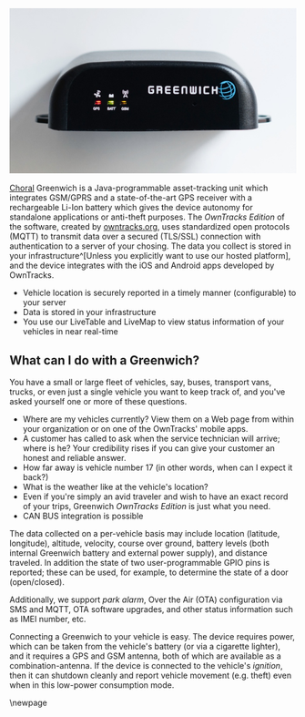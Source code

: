 ![Choral Greenwich](art/greenwich.jpg)

[Choral] Greenwich is a Java-programmable asset-tracking unit which
integrates GSM/GPRS and a state-of-the-art GPS receiver with a rechargeable
Li-Ion battery which gives the device autonomy for standalone applications or
anti-theft purposes. The *OwnTracks Edition* of the software,
created by [owntracks.org][owntracks], uses standardized open protocols
(MQTT) to transmit data over a secured (TLS/SSL) connection with authentication
to a server of your chosing. The data you collect is stored in your
infrastructure^[Unless you explicitly want to use our hosted platform],
and the device integrates with the iOS and Android apps developed by OwnTracks.


* Vehicle location is securely reported in a timely manner (configurable) to your server
* Data is stored in your infrastructure 
* You use our LiveTable and LiveMap to view status information of your vehicles
  in near real-time

## What can I do with a Greenwich?

You have a small or large fleet of vehicles, say, buses, transport vans,
trucks, or even just a single vehicle you want to keep track of, and you've
asked yourself one or more of these questions.

* Where are my vehicles currently? View them on a Web page from within your organization
  or on one of the OwnTracks' mobile apps.
* A customer has called to ask when the service technician will arrive; where is he?
  Your credibility rises if you can give your customer an honest and reliable answer.
* How far away is vehicle number 17 (in other words, when can I expect it back?)
* What is the weather like at the vehicle's location?
* Even if you're simply an avid traveler and wish to have an exact record of your trips,
  Greenwich _OwnTracks Edition_ is just what you need.
* CAN BUS integration is possible

The data collected on a per-vehicle basis may include location (latitude, longitude), altitude,
velocity, course over ground, battery levels (both internal Greenwich battery and external
power supply), and distance traveled. In addition the state of two user-programmable GPIO pins
is reported; these can be used, for example, to determine the state of a door (open/closed).

Additionally, we support _park alarm_, Over the Air (OTA) configuration via SMS and MQTT, OTA software upgrades, and other status information such as IMEI number, etc.

Connecting a Greenwich to your vehicle is easy. The device requires power, which can be
taken from the vehicle's battery (or via a cigarette lighter), and it requires
a GPS and GSM antenna, both of which are available as a combination-antenna. If the device
is connected to the vehicle's _ignition_, then it can shutdown cleanly and report
vehicle movement (e.g. theft) even when in this low-power consumption mode.


\newpage

[owntracks]: http://owntracks.org
[choral]: http://choral.it
